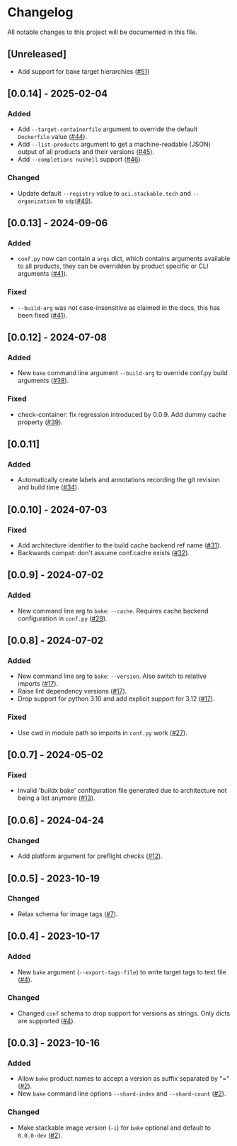 # Changelog

All notable changes to this project will be documented in this file.

## [Unreleased]

- Add support for bake target hierarchies ([#51])

[#51]: https://github.com/stackabletech/image-tools/pull/51

## [0.0.14] - 2025-02-04

### Added

- Add `--target-containerfile` argument to override the default `Dockerfile` value ([#44]).
- Add `--list-products` argument to get a machine-readable (JSON) output of all products and their versions ([#45]).
- Add `--completions nushell` support ([#46])

### Changed

- Update default `--registry` value to `oci.stackable.tech` and `--organization` to `sdp`([#49]).

[#44]: https://github.com/stackabletech/image-tools/pull/44
[#45]: https://github.com/stackabletech/image-tools/pull/45
[#46]: https://github.com/stackabletech/image-tools/pull/46
[#49]: https://github.com/stackabletech/image-tools/pull/49

## [0.0.13] - 2024-09-06

### Added

- `conf.py` now can contain a `args` dict, which contains arguments available to all products, they
  can be overridden by product specific or CLI arguments ([#41]).

### Fixed

- `--build-arg` was not case-insensitive as claimed in the docs, this has been  fixed ([#41]).

[#41]: https://github.com/stackabletech/image-tools/pull/41

## [0.0.12] - 2024-07-08

### Added

- New `bake` command line argument `--build-arg` to override conf.py build arguments ([#38]).

### Fixed

- check-container: fix regression introduced by 0.0.9. Add dummy cache property ([#39]).

[#38]: https://github.com/stackabletech/image-tools/pull/38
[#39]: https://github.com/stackabletech/image-tools/pull/39

## [0.0.11]

### Added

- Automatically create labels and annotations recording the git revision and build time ([#34]).

[#34]: https://github.com/stackabletech/image-tools/pull/34

## [0.0.10] - 2024-07-03

### Fixed

- Add architecture identifier to the build cache backend ref name ([#31]).
- Backwards compat: don't assume conf.cache exists ([#32]).

[#31]: https://github.com/stackabletech/image-tools/pull/31
[#32]: https://github.com/stackabletech/image-tools/pull/32

## [0.0.9] - 2024-07-02

### Added

- New command line arg to `bake`: `--cache`. Requires cache backend configuration in
  `conf.py` ([#29]).

[#29]: https://github.com/stackabletech/image-tools/pull/29

## [0.0.8] - 2024-07-02

### Added

- New command line arg to `bake`: `--version`. Also switch to relative imports ([#17]).
- Raise lint dependency versions ([#17]).
- Drop support for python 3.10 and add explicit support for 3.12 ([#17]).

### Fixed

- Use cwd in module path so imports in `conf.py` work ([#27]).

[#17]: https://github.com/stackabletech/image-tools/pull/17
[#27]: https://github.com/stackabletech/image-tools/pull/27

## [0.0.7] - 2024-05-02

### Fixed

- Invalid 'buildx bake' configuration file generated due to architecture not being a list
  anymore ([#13]).

[#13]: https://github.com/stackabletech/image-tools/pull/13

## [0.0.6] - 2024-04-24

### Changed

- Add platform argument for preflight checks ([#12]).

[#12]: https://github.com/stackabletech/image-tools/pull/12

## [0.0.5] - 2023-10-19

### Changed

- Relax schema for image tags ([#7]).

[#7]: https://github.com/stackabletech/image-tools/pull/7

## [0.0.4] - 2023-10-17

### Added

- New `bake` argument (`--export-tags-file`) to write target tags to text file ([#4]).

### Changed

- Changed `conf` schema to drop support for versions as strings. Only dicts are supported ([#4]).

[#4]: https://github.com/stackabletech/image-tools/pull/4

## [0.0.3] - 2023-10-16

### Added

- Allow `bake` product names to accept a version as suffix separated by "=" ([#2]).
- New `bake` command line options `--shard-index` and `--shard-count` ([#2]).

### Changed

- Make stackable image version (`-i`) for `bake` optional and default to `0.0.0-dev` ([#2]).

[#2]: https://github.com/stackabletech/image-tools/pull/2
